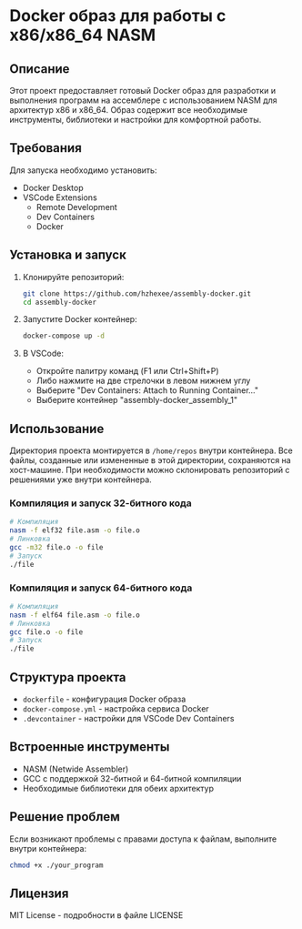 # Docker образ для работы с x86/x86_64 NASM

## Описание
Этот проект предоставляет готовый Docker образ для разработки и выполнения программ на ассемблере с использованием NASM для архитектур x86 и x86_64. Образ содержит все необходимые инструменты, библиотеки и настройки для комфортной работы.

## Требования
Для запуска необходимо установить:
- Docker Desktop
- VSCode Extensions
  - Remote Development
  - Dev Containers
  - Docker

## Установка и запуск
1. Клонируйте репозиторий:
   ```bash
   git clone https://github.com/hzhexee/assembly-docker.git
   cd assembly-docker
   ```

2. Запустите Docker контейнер:
   ```bash
   docker-compose up -d
   ```

3. В VSCode:
   - Откройте палитру команд (F1 или Ctrl+Shift+P)
   - Либо нажмите на две стрелочки в левом нижнем углу
   - Выберите "Dev Containers: Attach to Running Container..."
   - Выберите контейнер "assembly-docker_assembly_1"

## Использование
Директория проекта монтируется в `/home/repos` внутри контейнера. Все файлы, созданные или измененные в этой директории, сохраняются на хост-машине.
При необходимости можно склонировать репозиторий с решениями уже внутри контейнера.

### Компиляция и запуск 32-битного кода
```bash
# Компиляция
nasm -f elf32 file.asm -o file.o
# Линковка
gcc -m32 file.o -o file
# Запуск
./file
```

### Компиляция и запуск 64-битного кода
```bash
# Компиляция
nasm -f elf64 file.asm -o file.o
# Линковка
gcc file.o -o file
# Запуск
./file
```

## Структура проекта
- `dockerfile` - конфигурация Docker образа
- `docker-compose.yml` - настройка сервиса Docker
- `.devcontainer` - настройки для VSCode Dev Containers

## Встроенные инструменты
- NASM (Netwide Assembler)
- GCC с поддержкой 32-битной и 64-битной компиляции
- Необходимые библиотеки для обеих архитектур

## Решение проблем
Если возникают проблемы с правами доступа к файлам, выполните внутри контейнера:
```bash
chmod +x ./your_program
```

## Лицензия
MIT License - подробности в файле LICENSE

